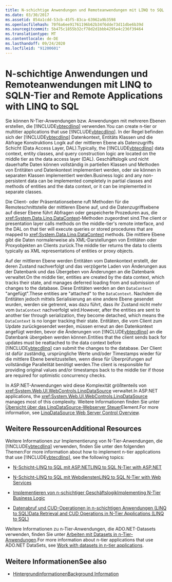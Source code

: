 ```yaml
---
title: N-schichtige Anwendungen und Remoteanwendungen mit LINQ to SQL
ms.date: 03/30/2017
ms.assetid: 854a1cdd-53cb-45f5-83ca-63962a9b3598
ms.openlocfilehash: 70f6a6ee91761196b62b34f6dde73d11dbe6b39d
ms.sourcegitcommit: 5b475c1855b32cf78d2d1bbb4295e4c236f39464
ms.translationtype: MT
ms.contentlocale: de-DE
ms.lasthandoff: 09/24/2020
ms.locfileid: "91200601"
---
```

# <a name="n-tier-and-remote-applications-with-linq-to-sql"></a><span data-ttu-id="445e0-102">N-schichtige Anwendungen und Remoteanwendungen mit LINQ to SQL</span><span class="sxs-lookup"><span data-stu-id="445e0-102">N-Tier and Remote Applications with LINQ to SQL</span></span>

<span data-ttu-id="445e0-103">Sie können N-Tier-Anwendungen bzw. Anwendungen mit mehreren Ebenen erstellen, die [!INCLUDE[vbtecdlinq](../../../../../../includes/vbtecdlinq-md.md)] verwenden.</span><span class="sxs-lookup"><span data-stu-id="445e0-103">You can create n-tier or multitier applications that use [!INCLUDE[vbtecdlinq](../../../../../../includes/vbtecdlinq-md.md)].</span></span> <span data-ttu-id="445e0-104">In der Regel befinden sich der [!INCLUDE[vbtecdlinq](../../../../../../includes/vbtecdlinq-md.md)] Datenkontext, Entitäts Klassen und die Abfrage Konstruktions Logik auf der mittleren Ebene als Datenzugriffs Schicht (Data Access Layer, DAL).</span><span class="sxs-lookup"><span data-stu-id="445e0-104">Typically, the [!INCLUDE[vbtecdlinq](../../../../../../includes/vbtecdlinq-md.md)] data context, entity classes, and query construction logic are located on the middle tier as the data access layer (DAL).</span></span> <span data-ttu-id="445e0-105">Geschäftslogik und nicht dauerhafte Daten können vollständig in partiellen Klassen und Methoden von Entitäten und Datenkontext implementiert werden, oder sie können in separaten Klassen implementiert werden.</span><span class="sxs-lookup"><span data-stu-id="445e0-105">Business logic and any non-persistent data can be implemented completely in partial classes and methods of entities and the data context, or it can be implemented in separate classes.</span></span>

 <span data-ttu-id="445e0-106">Die Client- oder Präsentationsebene ruft Methoden für die Remoteschnittstelle der mittleren Ebene auf, und die Datenzugriffsebene auf dieser Ebene führt Abfragen oder gespeicherte Prozeduren aus, die <xref:System.Data.Linq.DataContext>-Methoden zugeordnet sind.</span><span class="sxs-lookup"><span data-stu-id="445e0-106">The client or presentation layer calls methods on the middle-tier's remote interface, and the DAL on that tier will execute queries or stored procedures that are mapped to <xref:System.Data.Linq.DataContext> methods.</span></span> <span data-ttu-id="445e0-107">Die mittlere Ebene gibt die Daten normalerweise als XML-Darstellungen von Entitäten oder Proxyobjekten an Clients zurück.</span><span class="sxs-lookup"><span data-stu-id="445e0-107">The middle tier returns the data to clients typically as XML representations of entities or proxy objects.</span></span>

 <span data-ttu-id="445e0-108">Auf der mittleren Ebene werden Entitäten vom Datenkontext erstellt, der deren Zustand nachverfolgt und das verzögerte Laden von Änderungen aus der Datenbank und das Übergeben von Änderungen an die Datenbank verwaltet.</span><span class="sxs-lookup"><span data-stu-id="445e0-108">On the middle tier, entities are created by the data context, which tracks their state, and manages deferred loading from and submission of changes to the database.</span></span> <span data-ttu-id="445e0-109">Diese Entitäten werden an den `DataContext` "angefügt".</span><span class="sxs-lookup"><span data-stu-id="445e0-109">These entities are "attached" to the `DataContext`.</span></span> <span data-ttu-id="445e0-110">Nachdem die Entitäten jedoch mittels Serialisierung an eine andere Ebene gesendet wurden, werden sie getrennt, was dazu führt, dass ihr Zustand nicht mehr vom `DataContext` nachverfolgt wird.</span><span class="sxs-lookup"><span data-stu-id="445e0-110">However, after the entities are sent to another tier through serialization, they become detached, which means the `DataContext` is no longer tracking their state.</span></span> <span data-ttu-id="445e0-111">Entitäten, die vom Client zum Update zurückgesendet werden, müssen erneut an den Datenkontext angefügt werden, bevor die Änderungen von [!INCLUDE[vbtecdlinq](../../../../../../includes/vbtecdlinq-md.md)] an die Datenbank übergeben werden können.</span><span class="sxs-lookup"><span data-stu-id="445e0-111">Entities that the client sends back for updates must be reattached to the data context before [!INCLUDE[vbtecdlinq](../../../../../../includes/vbtecdlinq-md.md)] can submit the changes to the database.</span></span> <span data-ttu-id="445e0-112">Der Client ist dafür zuständig, ursprüngliche Werte und/oder Timestamps wieder für die mittlere Ebene bereitzustellen, wenn diese für Überprüfungen auf vollständige Parallelität benötigt werden.</span><span class="sxs-lookup"><span data-stu-id="445e0-112">The client is responsible for providing original values and/or timestamps back to the middle tier if those are required for optimistic concurrency checks.</span></span>

 <span data-ttu-id="445e0-113">In ASP.NET-Anwendungen wird diese Komplexität größtenteils von <xref:System.Web.UI.WebControls.LinqDataSource> verwaltet.</span><span class="sxs-lookup"><span data-stu-id="445e0-113">In ASP.NET applications, the <xref:System.Web.UI.WebControls.LinqDataSource> manages most of this complexity.</span></span> <span data-ttu-id="445e0-114">Weitere Informationen finden Sie unter [Übersicht über das LinqDataSource-Webserver Steuer](/previous-versions/aspnet/bb547113(v=vs.100))Element.</span><span class="sxs-lookup"><span data-stu-id="445e0-114">For more information, see [LinqDataSource Web Server Control Overview](/previous-versions/aspnet/bb547113(v=vs.100)).</span></span>

## <a name="additional-resources"></a><span data-ttu-id="445e0-115">Weitere Ressourcen</span><span class="sxs-lookup"><span data-stu-id="445e0-115">Additional Resources</span></span>

 <span data-ttu-id="445e0-116">Weitere Informationen zur Implementierung von N-Tier-Anwendungen, die [!INCLUDE[vbtecdlinq](../../../../../../includes/vbtecdlinq-md.md)] verwenden, finden Sie unter den folgenden Themen:</span><span class="sxs-lookup"><span data-stu-id="445e0-116">For more information about how to implement n-tier applications that use [!INCLUDE[vbtecdlinq](../../../../../../includes/vbtecdlinq-md.md)], see the following topics:</span></span>

- [<span data-ttu-id="445e0-117">N-Schicht-LINQ to SQL mit ASP.NET</span><span class="sxs-lookup"><span data-stu-id="445e0-117">LINQ to SQL N-Tier with ASP.NET</span></span>](linq-to-sql-n-tier-with-aspnet.md)

- [<span data-ttu-id="445e0-118">N-Schicht-LINQ to SQL mit Webdiensten</span><span class="sxs-lookup"><span data-stu-id="445e0-118">LINQ to SQL N-Tier with Web Services</span></span>](linq-to-sql-n-tier-with-web-services.md)

- [<span data-ttu-id="445e0-119">Implementieren von n-schichtiger Geschäftslogik</span><span class="sxs-lookup"><span data-stu-id="445e0-119">Implementing N-Tier Business Logic</span></span>](implementing-business-logic-linq-to-sql.md)

- [<span data-ttu-id="445e0-120">Datenabruf und CUD-Operationen in n-schichtigen Anwendungen (LINQ to SQL)</span><span class="sxs-lookup"><span data-stu-id="445e0-120">Data Retrieval and CUD Operations in N-Tier Applications (LINQ to SQL)</span></span>](data-retrieval-and-cud-operations-in-n-tier-applications.md)

 <span data-ttu-id="445e0-121">Weitere Informationen zu n-Tier-Anwendungen, die ADO.NET-Datasets verwenden, finden Sie unter [Arbeiten mit Datasets in n-Tier-Anwendungen](/visualstudio/data-tools/work-with-datasets-in-n-tier-applications).</span><span class="sxs-lookup"><span data-stu-id="445e0-121">For more information about n-tier applications that use ADO.NET DataSets, see [Work with datasets in n-tier applications](/visualstudio/data-tools/work-with-datasets-in-n-tier-applications).</span></span>

## <a name="see-also"></a><span data-ttu-id="445e0-122">Weitere Informationen</span><span class="sxs-lookup"><span data-stu-id="445e0-122">See also</span></span>

- [<span data-ttu-id="445e0-123">Hintergrundinformationen</span><span class="sxs-lookup"><span data-stu-id="445e0-123">Background Information</span></span>](background-information.md)
